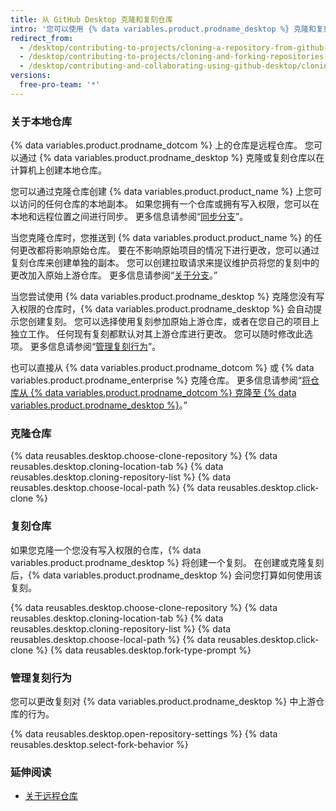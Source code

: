 ```yaml
---
title: 从 GitHub Desktop 克隆和复刻仓库
intro: '您可以使用 {% data variables.product.prodname_desktop %} 克隆和复刻 {% data variables.product.prodname_dotcom %} 上的仓库。'
redirect_from:
  - /desktop/contributing-to-projects/cloning-a-repository-from-github-desktop
  - /desktop/contributing-to-projects/cloning-and-forking-repositories-from-github-desktop
  - /desktop/contributing-and-collaborating-using-github-desktop/cloning-and-forking-repositories-from-github-desktop
versions:
  free-pro-team: '*'
---
```

### 关于本地仓库
{% data variables.product.prodname_dotcom %} 上的仓库是远程仓库。 您可以通过 {% data variables.product.prodname_desktop %} 克隆或复刻仓库以在计算机上创建本地仓库。

您可以通过克隆仓库创建 {% data variables.product.product_name %} 上您可以访问的任何仓库的本地副本。 如果您拥有一个仓库或拥有写入权限，您可以在本地和远程位置之间进行同步。 更多信息请参阅“[同步分支](/desktop/contributing-and-collaborating-using-github-desktop/syncing-your-branch)”。

当您克隆仓库时，您推送到 {% data variables.product.product_name %} 的任何更改都将影响原始仓库。 要在不影响原始项目的情况下进行更改，您可以通过复刻仓库来创建单独的副本。 您可以创建拉取请求来提议维护员将您的复刻中的更改加入原始上游仓库。 更多信息请参阅“[关于分支](/github/collaborating-with-issues-and-pull-requests/about-forks)。”

当您尝试使用 {% data variables.product.prodname_desktop %} 克隆您没有写入权限的仓库时，{% data variables.product.prodname_desktop %} 会自动提示您创建复刻。 您可以选择使用复刻参加原始上游仓库，或者在您自己的项目上独立工作。 任何现有复刻都默认对其上游仓库进行更改。 您可以随时修改此选项。 更多信息请参阅“[管理复刻行为](#managing-fork-behavior)”。

也可以直接从 {% data variables.product.prodname_dotcom %} 或 {% data variables.product.prodname_enterprise %} 克隆仓库。 更多信息请参阅“[将仓库从 {% data variables.product.prodname_dotcom %} 克隆至 {% data variables.product.prodname_desktop %}](/desktop/guides/contributing-to-projects/cloning-a-repository-from-github-to-github-desktop/)。”

### 克隆仓库

{% data reusables.desktop.choose-clone-repository %}
{% data reusables.desktop.cloning-location-tab %}
{% data reusables.desktop.cloning-repository-list %}
{% data reusables.desktop.choose-local-path %}
{% data reusables.desktop.click-clone %}

### 复刻仓库
如果您克隆一个您没有写入权限的仓库，{% data variables.product.prodname_desktop %} 将创建一个复刻。 在创建或克隆复刻后，{% data variables.product.prodname_desktop %} 会问您打算如何使用该复刻。

{% data reusables.desktop.choose-clone-repository %}
{% data reusables.desktop.cloning-location-tab %}
{% data reusables.desktop.cloning-repository-list %}
{% data reusables.desktop.choose-local-path %}
{% data reusables.desktop.click-clone %}
{% data reusables.desktop.fork-type-prompt %}

### 管理复刻行为
您可以更改复刻对 {% data variables.product.prodname_desktop %} 中上游仓库的行为。

{% data reusables.desktop.open-repository-settings %}
{% data reusables.desktop.select-fork-behavior %}

### 延伸阅读
- [关于远程仓库](/github/getting-started-with-github/about-remote-repositories)
